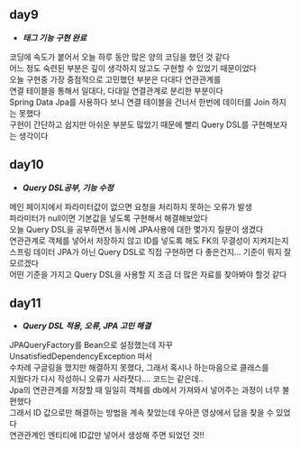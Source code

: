 ## day9
- ***태그 기능 구현 완료***

코딩에 속도가 붙어서 오늘 하루 동안 많은 양의 코딩을 했던 것 같다<br>
어느 정도 숙련된 부분은 깊이 생각하지 않고도 구현할 수 있었기 때문이었다<br>
오늘 구현중 가장 중점적으로 고민했던 부분은 다대다 연관관계를 <br> 
연결 테이블을 통해서 일대다, 다대일 연결관계로 분리한 부분이다<br>
Spring Data Jpa를 사용하다 보니 연결 테이블을 건너서 한번에 데이터를 Join 하지는 못했다<br>
구현이 간단하고 쉽지만 아쉬운 부분도 많았기 때문에 빨리 Query DSL를 구현해보자는 생각이다

## day10
- ***Query DSL공부, 기능 수정***

메인 페이지에서 파라미터값이 없으면 요청을 처리하지 못하는 오류가 발생<br>
파라미터가 null이면 기본값을 넣도록 구현해서 해결해보았다<br>
오늘 Query DSL을 공부하면서 동시에 JPA사용에 대한 몇가지 질문이 생겼다<br>
연관관계로 객체를 넣어서 저장하지 않고 ID를 넣도록 해도 FK의 무결성이 지켜지는지<br>
스프링 데이터 JPA가 아닌 Query DSL로 직접 구현하면 다 좋은건지... 기준이 뭐지 잘 모르겠다<br>
어떤 기준을 가지고 Query DSL을 사용할 지 조금 더 많은 자료를 찾아봐야 할것 같다<br>


## day11
- ***Query DSL 적용, 오류, JPA 고민 해결***

JPAQueryFactory를 Bean으로 설정했는데 자꾸  UnsatisfiedDependencyException 떠서<br> 
수차례 구글링을 했지만 해결하지 못했다, 그래서 혹시나 하는마음으로 클래스를 <br>
지웠다가 다시 작성하니 오류가 사라졋다.... 코드는 같은데..<br>
Jpa의 연관관계를 저장할 때 일일히 객체를 db에서 가져와서 넣어주는 과정이 너무 불편했다<br>
그래서 ID 값으로만 해결하는 방법을 계속 찾았는데 우아콘 영상에서 답을 찾을 수 있었다<br>
연관관계인 엔티티에 ID값만 넣어서 생성해 주면 되었던 것!!<br>
